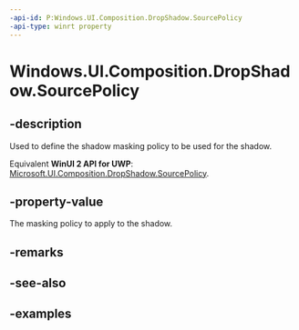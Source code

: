 ```yaml
---
-api-id: P:Windows.UI.Composition.DropShadow.SourcePolicy
-api-type: winrt property
---
```


<!-- Property syntax.
public CompositionDropShadowSourcePolicy SourcePolicy { get;  set; }
-->

# Windows.UI.Composition.DropShadow.SourcePolicy

## -description
Used to define the shadow masking policy to be used for the shadow.

Equivalent **WinUI 2 API for UWP**: [Microsoft.UI.Composition.DropShadow.SourcePolicy](/windows/winui/api/microsoft.ui.composition.dropshadow.sourcepolicy).

## -property-value
The masking policy to apply to the shadow.

## -remarks

## -see-also

## -examples


